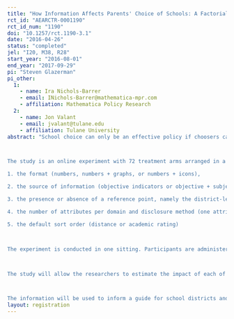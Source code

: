 ```yaml
---
title: "How Information Affects Parents' Choice of Schools: A Factorial Experiment"
rct_id: "AEARCTR-0001190"
rct_id_num: "1190"
doi: "10.1257/rct.1190-3.1"
date: "2016-04-26"
status: "completed"
jel: "I20, M38, R28"
start_year: "2016-08-01"
end_year: "2017-09-29"
pi: "Steven Glazerman"
pi_other:
  1:
    - name: Ira Nichols-Barrer
    - email: INichols-Barrer@mathematica-mpr.com
    - affiliation: Mathematica Policy Research
  2:
    - name: Jon Valant
    - email: jvalant@tulane.edu
    - affiliation: Tulane University
abstract: "School choice can only be an effective policy if choosers can process large amounts of information about schools to make effective choices. This study seeks to identify the impacts of different strategies of presenting consumers with information about schools on the choosers' ability to understand and use the information. We categorize school information into four domains: convenience (primarily distance from home), academics (primarily captured by academic proficiency and growth measures), safety (captured by indicators such as school suspension rates and parent perceptions of safety), and resources (captured by number of laptops or devices per student).

The study is an online experiment with 72 treatment arms arranged in a 3 x 3 x 2 x 2 x 2 factorial design. The study will ask respondents, who are screened to be low-income parents of school-aged children, to rank their top 5 among 16 hypothetical schools with detailed profiles. We will experimentally vary: 
1. the format (numbers, numbers + graphs, or numbers + icons), 
2. the source of information (objective indicators or objective + subjective indicators), 
3. the presence or absence of a reference point, namely the district-level mean value for each indicator
4. the number of attributes per domain and disclosure method (one attribute per information domain, multiple attributes per information domain, or multiple attributes with progressive disclosure via user-initiated click-through to see beyond the first attribute per domain), and 
5. the default sort order (distance or academic rating)

The experiment is conducted in one sitting. Participants are administered an online baseline survey and then randomized into one of the 72 treatment arms and given an endline survey that includes tasks to complete, such as ranking the schools and answering factual information about the schools described in the profiles. Participants cannot go back and change their responses to the baseline, but while they are completing the endline tasks they may toggle between the survey instrument and the school profile information display. The study will record response times as well as responses to survey items themselves.

The study will allow the researchers to estimate the impact of each of these factors on the way that parents actually rank schools (consistency with stated preferences, and whether the factors push parents toward favoring one domain over another), as well as their ability to comprehend the information and their overall attitudes toward the information (such as whether they found it useful).

The information will be used to inform a guide for school districts and other entities seeking to provide choice information to parents via online tools."
layout: registration
---
```


